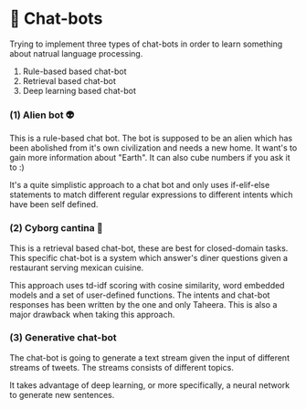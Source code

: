 # 🤖 Chat-bots
Trying to implement three types of chat-bots in order to learn something about natrual language processing.

1. Rule-based based chat-bot 
2. Retrieval based chat-bot
3. Deep learning based chat-bot

### (1) Alien bot 👽 
This is a rule-based chat bot. The bot is supposed to be an alien which has been abolished from it's own civilization and needs a new home. It want's to gain more information about "Earth".
It can also cube numbers if you ask it to :) 

It's a quite simplistic approach to a chat bot and only uses if-elif-else statements to match different regular expressions to different intents which have been self defined.  

### (2) Cyborg cantina 🌮
This is a retrieval based chat-bot, these are best for closed-domain tasks. This specific chat-bot is a system which answer's diner questions given a restaurant serving mexican cuisine. 

This approach uses td-idf scoring with cosine similarity, word embedded models and a set of user-defined functions. The intents and chat-bot responses has been written by the one and only Taheera. This is also a major drawback when taking this approach.

### (3) Generative chat-bot
The chat-bot is going to generate a text stream given the input of different streams of tweets. The streams consists of different topics. 

It takes advantage of deep learning, or more specifically, a neural network to generate new sentences. 
